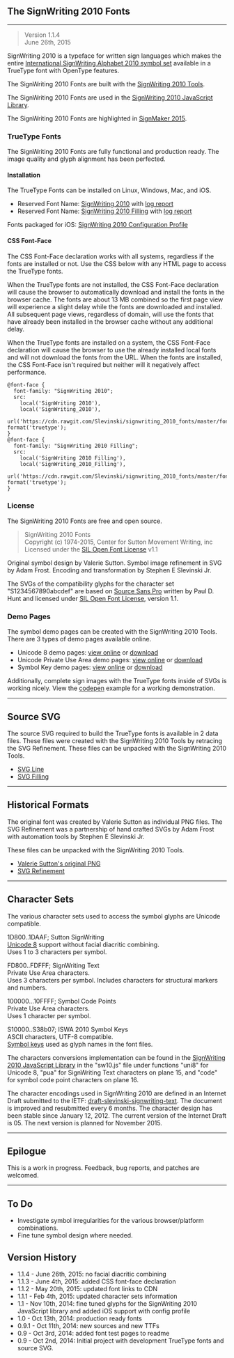 ## The SignWriting 2010 Fonts
- - - 
> Version 1.1.4  
June 26th, 2015

SignWriting 2010 is a typeface for written sign languages
which makes the entire [International SignWriting Alphabet 2010 symbol set][19] available in a TrueType font with OpenType features.

The SignWriting 2010 Fonts are built with the [SignWriting 2010 Tools][30].

The SignWriting 2010 Fonts are used in the [SignWriting 2010 JavaScript Library][60].

The SignWriting 2010 Fonts are highlighted in [SignMaker 2015][66].

### TrueType Fonts
The SignWriting 2010 Fonts are fully functional and production ready.  The image quality and glyph alignment has been perfected.

#### Installation
The TrueType Fonts can be installed on Linux, Windows, Mac, and iOS. 

- Reserved Font Name: [SignWriting 2010][57] with [log report][58]  
- Reserved Font Name: [SignWriting 2010 Filling][1] with [log report][2]  

Fonts packaged for iOS: [SignWriting 2010 Configuration Profile][61]

#### CSS Font-Face
The CSS Font-Face declaration works with all systems, regardless if the fonts are installed or not.  Use the CSS below with any HTML page to access the TrueType fonts.

When the TrueType fonts are not installed, the CSS Font-Face declaration will cause the browser to automatically download and install the fonts in the browser cache. The fonts are about 13 MB combined so the first page view will experience a slight delay while the fonts are downloaded and installed.  All subsequent page views, regardless of domain, will use the fonts that have already been installed in the browser cache without any additional delay.

When the TrueType fonts are installed on a system, the CSS Font-Face declaration will cause the browser to use the already installed local fonts and will not download the fonts from the URL.  When the fonts are installed, the CSS Font-Face isn't required but neither will it negatively affect performance.

    @font-face {
      font-family: "SignWriting 2010";
      src: 
        local('SignWriting 2010'),
        local('SignWriting_2010'),
        url('https://cdn.rawgit.com/Slevinski/signwriting_2010_fonts/master/fonts/SignWriting%202010.ttf') format('truetype');
    }
    @font-face {
      font-family: "SignWriting 2010 Filling";
      src: 
        local('SignWriting 2010 Filling'),
        local('SignWriting_2010_Filling'),
        url('https://cdn.rawgit.com/Slevinski/signwriting_2010_fonts/master/fonts/SignWriting%202010%20Filling.ttf') format('truetype');
    }
### License
The SignWriting 2010 Fonts are free and open source.

>SignWriting 2010 Fonts  
Copyright (c) 1974-2015, Center for Sutton Movement Writing, inc  
Licensed under the [SIL Open Font License][24] v1.1


Original symbol design by Valerie Sutton.
Symbol image refinement in SVG by Adam Frost.
Encoding and transformation by Stephen E Slevinski Jr.

The SVGs of the compatibility glyphs for the character set "S1234567890abcdef" are based on [Source Sans Pro][25]
written by Paul D. Hunt and licensed under [SIL Open Font License][24], version 1.1.

### Demo Pages
The symbol demo pages can be created with the SignWriting 2010 Tools.
There are 3 types of demo pages available online.

* Unicode 8 demo pages: [view online][47] or [download][48]
* Unicode Private Use Area demo pages: [view online][49] or [download][50]
* Symbol Key demo pages: [view online][51] or [download][52]

Additionally, complete sign images with the TrueType fonts inside of SVGs is working nicely.  View the [codepen][59] example for a working demonstration.

- - - 

Source SVG
---------------
The source SVG required to build the TrueType fonts  is available in 2 data files.  These files were created with the SignWriting 2010 Tools by retracing the SVG Refinement.  These files can be unpacked with the SignWriting 2010 Tools.

* [SVG Line][55]  
* [SVG Filling][56]

- - -

Historical Formats
---------------------
The original font was created by Valerie Sutton as individual PNG files.  The SVG Refinement was a partnership of hand crafted SVGs by Adam Frost with automation tools  by Stephen E Slevinski Jr. 

These files can be unpacked with the SignWriting 2010 Tools.

* [Valerie Sutton's original PNG][53]
* [SVG Refinement][54]

- - -

Character Sets
--------------------
The various character sets used to access the symbol glyphs are Unicode compatible.  

1D800..1DAAF; Sutton SignWriting  
[Unicode 8][64] support without facial diacritic combining.  
Uses 1 to 3 characters per symbol.

FD800..FDFFF; SignWriting Text   
Private Use Area characters.  
Uses 3 characters per symbol.  Includes characters for structural markers and numbers.

100000...10FFFF; Symbol Code Points  
Private Use Area characters.  
Uses 1 character per symbol.

S10000..S38b07; ISWA 2010 Symbol Keys  
ASCII characters, UTF-8 compatible.  
[Symbol keys][19] used as glyph names in the font files.

The characters conversions implementation can be found in the [SignWriting 2010 JavaScript Library][60] in the "sw10.js" file under functions "uni8" for Unicode 8, "pua" for SignWriting Text characters on plane 15, and "code" for symbol code point characters on plane 16.  

The character encodings used in SignWriting 2010 are defined in an Internet Draft submitted to the IETF: [draft-slevinski-signwriting-text][26].
The document is improved and resubmitted every 6 months.
The character design has been stable since January 12, 2012.
The current version of the Internet Draft is 05.
The next version is planned for November 2015.

- - -

Epilogue
----------
This is a work in progress. Feedback, bug reports, and patches are welcomed.

- - -

To Do
-------
* Investigate symbol irregularities for the various browser/platform combinations.
* Fine tune symbol design where needed. 

Version History
------------------
* 1.1.4 - June 26th, 2015: no facial diacritic combining
* 1.1.3 - June 4th, 2015: added CSS font-face declaration
* 1.1.2 - May 20th, 2015: updated font links to CDN
* 1.1.1 - Feb 4th, 2015: updated character sets information
* 1.1 - Nov 10th, 2014: fine tuned glyphs for the SignWriting 2010 JavaScript library and added iOS support with config profile
* 1.0 - Oct 13th, 2014: production ready fonts
* 0.9.1 - Oct 11th, 2014: new sources and new TTFs
* 0.9 - Oct 3rd, 2014: added font test pages to readme
* 0.9 - Oct 2nd, 2014: Initial project with development TrueType fonts and source SVG.

[1]: https://cdn.rawgit.com/Slevinski/signwriting_2010_fonts/master/fonts/SignWriting%202010%20Filling.ttf
[2]: https://cdn.rawgit.com/Slevinski/signwriting_2010_fonts/master/fonts/SignWriting%202010%20Filling.log
[3]: https://cdn.rawgit.com/Slevinski/signwriting_2010_fonts/master/fonts/SignWriting%202010%20Mono%20Filling.ttf
[4]: https://cdn.rawgit.com/Slevinski/signwriting_2010_fonts/master/fonts/SignWriting%202010%20Mono%20Filling.log
[5]: https://cdn.rawgit.com/Slevinski/signwriting_2010_fonts/master/fonts/SignWriting%202010%20Unified.ttf
[6]: https://cdn.rawgit.com/Slevinski/signwriting_2010_fonts/master/fonts/SignWriting%202010%20Unified.log
[7]: https://cdn.rawgit.com/Slevinski/signwriting_2010_fonts/master/fonts/SignWriting%202010%20Line.ttf
[8]: https://cdn.rawgit.com/Slevinski/signwriting_2010_fonts/master/fonts/SignWriting%202010%20Line.log
[9]: https://cdn.rawgit.com/Slevinski/signwriting_2010_fonts/master/fonts/SignWriting%202010%20Mono%20Unified.ttf
[10]: https://cdn.rawgit.com/Slevinski/signwriting_2010_fonts/master/fonts/SignWriting%202010%20Mono%20Unified.log
[11]: https://cdn.rawgit.com/Slevinski/signwriting_2010_fonts/master/fonts/SignWriting%202010%20Mono%20Line.ttf
[12]: https://cdn.rawgit.com/Slevinski/signwriting_2010_fonts/master/fonts/SignWriting%202010%20Mono%20Line.log
[13]: https://cdn.rawgit.com/Slevinski/signwriting_2010_fonts/master/source/svg1U.zip
[14]: https://cdn.rawgit.com/Slevinski/signwriting_2010_fonts/master/source/svg1L.zip
[15]: https://cdn.rawgit.com/Slevinski/signwriting_2010_fonts/master/source/svg1F.zip
[16]: https://cdn.rawgit.com/Slevinski/signwriting_2010_fonts/master/source/svb1U.zip
[17]: https://cdn.rawgit.com/Slevinski/signwriting_2010_fonts/master/source/svb1L.zip
[18]: https://cdn.rawgit.com/Slevinski/signwriting_2010_fonts/master/source/svb1F.zip
[19]: http://signbank.org/iswa
[20]: http://signpuddle.net/iswa
[21]: http://www.unicode.org/alloc/Pipeline.html
[22]: http://unicode-inc.blogspot.com/2014/08/new-publication-schedule-for-unicode.html
[23]: http://tools.ietf.org/html/draft-slevinski-signwriting-text
[24]: http://scripts.sil.org/OFL
[25]: https://www.google.com/fonts/specimen/Source+Sans+Pro
[26]: http://tools.ietf.org/html/draft-slevinski-signwriting-text
[27]: http://signpuddle.net/iswa/swfont_test.html
[28]: http://signpuddle.net/iswa/swfonts.html
[29]: https://github.com/Slevinski/signwriting_2010_fonts
[30]: https://github.com/Slevinski/signwriting_2010_tools
[31]: https://github.com/Slevinski/swap
[32]: https://github.com/Slevinski/swis
[33]: https://signbank.org/swap
[34]: http://swis.wmflabs.org
[35]: http://signbank.org/swis
[36]: http://signpuddle.com
[37]: https://incubator.wikimedia.org/wiki/User:Slevinski
[38]: https://incubator.wikimedia.org/wiki/User:Slevinski/SignWriting/Incubator#SignWriting_Gadget
[39]: https://incubator.wikimedia.org/wiki/Wp/ase
[40]: https://incubator.wikimedia.org/wiki/Category:Incubator:Test_wikis_of_sign_languages
[41]: http://www.adobe.com/devnet/opentype/afdko/topic_feature_file_syntax.html#5.d
[42]: https://cdn.rawgit.com/Slevinski/signwriting_2010_tools/master/source/signwriting_2010_unicode8.fea
[43]: https://cdn.rawgit.com/Slevinski/signwriting_2010_tools/master/source/signwriting_2010_unicode_pua.fea
[44]: https://cdn.rawgit.com/Slevinski/signwriting_2010_tools/master/source/signwriting_2010_symbolkey.fea
[45]: http://fontforge.org/
[46]: http://fontforge.org/python.html
[47]: http://signpuddle.net/iswa/demo/unicode8
[48]: http://signpuddle.net/iswa/demo/unicode8.zip
[49]: http://signpuddle.net/iswa/demo/unicodepua
[50]: http://signpuddle.net/iswa/demo/unicodepua.zip
[51]: http://signpuddle.net/iswa/demo/symbolkey
[52]: http://signpuddle.net/iswa/demo/symbolkey.zip
[53]: https://cdn.rawgit.com/Slevinski/signwriting_2010_fonts/master/source/png_sutton.zip
[54]: https://cdn.rawgit.com/Slevinski/signwriting_2010_fonts/master/source/svg_refinement.zip
[55]: https://cdn.rawgit.com/Slevinski/signwriting_2010_fonts/master/source/svg_line.zip
[56]: https://cdn.rawgit.com/Slevinski/signwriting_2010_fonts/master/source/svg_fill.zip
[57]: https://cdn.rawgit.com/Slevinski/signwriting_2010_fonts/master/fonts/SignWriting%202010.ttf
[58]: https://cdn.rawgit.com/Slevinski/signwriting_2010_fonts/master/fonts/SignWriting%202010.log
[59]: http://codepen.io/Slevinski/pen/exnju
[60]: https://github.com/Slevinski/sw10js
[61]: https://cdn.rawgit.com/Slevinski/signwriting_2010_fonts/master/fonts/SignWriting%202010.mobileconfig
[62]: http://github.com/Slevinski/sw10js
[63]: http://www.opensource.org/licenses/mit-license.php
[64]: http://www.unicode.org/versions/Unicode8.0.0/
[65]: https://cdn.rawgit.com/Slevinski/sw10js/gh-pages/sw10.js
[66]: http://github.com/Slevinski/signmaker